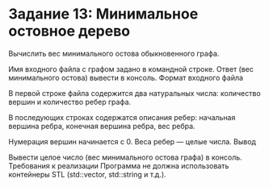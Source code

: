 # Задание 13: Минимальное остовное дерево

Вычислить вес минимального остова обыкновенного графа.

Имя входного файла с графом задано в командной строке. Ответ (вес минимального остова) вывести в консоль.
Формат входного файла

В первой строке файла содержится два натуральных числа: количество вершин и количество ребер графа.

В последующих строках содержатся описания ребер: начальная вершина ребра, конечная вершина ребра, вес ребра.

Нумерация вершин начинается с 0. Веса ребер — целые числа.
Вывод

Вывести целое число (вес минимального остова графа) в консоль.
Требования к реализации
Программа не должна использовать контейнеры STL (std::vector, std::string и т.д.).
